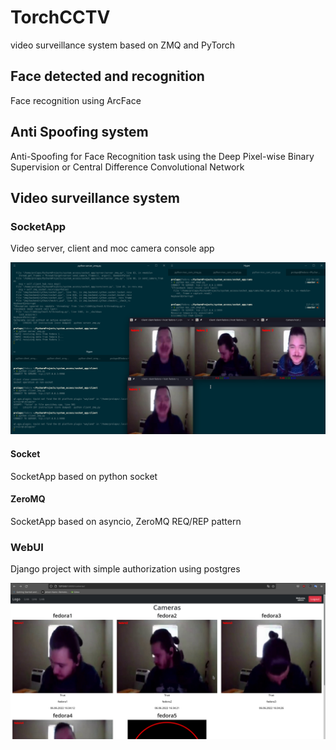 # TorchCCTV

video surveillance system based on ZMQ and PyTorch

## Face detected and recognition

Face recognition using ArcFace

## Anti Spoofing system

Anti-Spoofing for Face Recognition task using the Deep Pixel-wise Binary Supervision 
or Central Difference Convolutional Network 

## Video surveillance system

### SocketApp

Video server, client and moc camera console app

![ZeroMQ console app](images/socketapp.png)

#### Socket

SocketApp based on python socket
#### ZeroMQ

SocketApp based on asyncio, ZeroMQ REQ/REP pattern
### WebUI

Django project with simple authorization using postgres

![Web user interface](images/webui.png)


